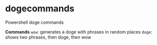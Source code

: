 # dogecommands
Powershell doge commands

**Commands**
`wow`: generates a doge with phrases in random places
`doge`: shows two phrases, then doge, then wow
